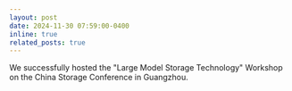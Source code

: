 ```yaml
---
layout: post
date: 2024-11-30 07:59:00-0400
inline: true
related_posts: true
---
```


We successfully hosted the "Large Model Storage Technology" Workshop on the China Storage Conference in Guangzhou.